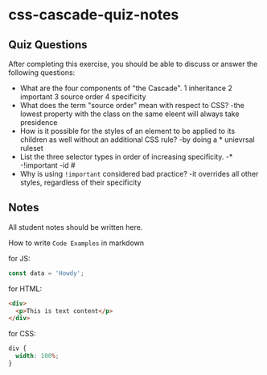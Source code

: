 # css-cascade-quiz-notes

## Quiz Questions

After completing this exercise, you should be able to discuss or answer the following questions:

- What are the four components of "the Cascade".
  1 inheritance
  2 important
  3 source order
  4 specificity
- What does the term "source order" mean with respect to CSS?
  -the lowest property with the class on the same eleent will always take presidence
- How is it possible for the styles of an element to be applied to its children as well without an additional CSS rule?
  -by doing a \* unievrsal ruleset
- List the three selector types in order of increasing specificity.
  -\*
  -!important
  -id #
- Why is using `!important` considered bad practice?
  -it overrides all other styles, regardless of their specificity

## Notes

All student notes should be written here.

How to write `Code Examples` in markdown

for JS:

```javascript
const data = 'Howdy';
```

for HTML:

```html
<div>
  <p>This is text content</p>
</div>
```

for CSS:

```css
div {
  width: 100%;
}
```
